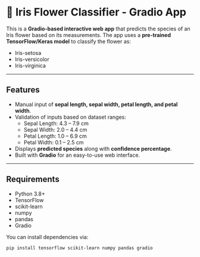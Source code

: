 # 🌼 Iris Flower Classifier - Gradio App

This is a **Gradio-based interactive web app** that predicts the species of an Iris flower based on its measurements. The app uses a **pre-trained TensorFlow/Keras model** to classify the flower as:

- Iris-setosa  
- Iris-versicolor  
- Iris-virginica  

---

## Features

- Manual input of **sepal length, sepal width, petal length, and petal width**.  
- Validation of inputs based on dataset ranges:  
  - Sepal Length: 4.3 – 7.9 cm  
  - Sepal Width: 2.0 – 4.4 cm  
  - Petal Length: 1.0 – 6.9 cm  
  - Petal Width: 0.1 – 2.5 cm  
- Displays **predicted species** along with **confidence percentage**.  
- Built with **Gradio** for an easy-to-use web interface.  

---




## Requirements

- Python 3.8+  
- TensorFlow  
- scikit-learn  
- numpy  
- pandas  
- Gradio  

You can install dependencies via:

```bash
pip install tensorflow scikit-learn numpy pandas gradio

